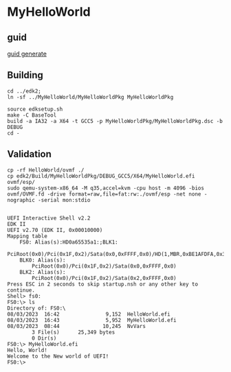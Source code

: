 # MyHelloWorld

## guid
[guid generate](https://guidgenerator.com/online-guid-generator.aspx)

## Building

    cd ../edk2;
    ln -sf ../MyHelloWorld/MyHelloWorldPkg MyHelloWorldPkg

    source edksetup.sh
    make -C BaseTool
    build -a IA32 -a X64 -t GCC5 -p MyHelloWorldPkg/MyHelloWorldPkg.dsc -b DEBUG
    cd -

## Validation

    cp -rf HelloWorld/ovmf ./
    cp edk2/Build/MyHelloWorldPkg/DEBUG_GCC5/X64/MyHelloWorld.efi ovmf/esp/
    sudo qemu-system-x86_64 -M q35,accel=kvm -cpu host -m 4096 -bios ovmf/OVMF.fd -drive format=raw,file=fat:rw:./ovmf/esp -net none -nographic -serial mon:stdio


    UEFI Interactive Shell v2.2
    EDK II
    UEFI v2.70 (EDK II, 0x00010000)
    Mapping table
        FS0: Alias(s):HD0a65535a1:;BLK1:
            PciRoot(0x0)/Pci(0x1F,0x2)/Sata(0x0,0xFFFF,0x0)/HD(1,MBR,0xBE1AFDFA,0x3F,0xFBFC1)
        BLK0: Alias(s):
            PciRoot(0x0)/Pci(0x1F,0x2)/Sata(0x0,0xFFFF,0x0)
        BLK2: Alias(s):
            PciRoot(0x0)/Pci(0x1F,0x2)/Sata(0x2,0xFFFF,0x0)
    Press ESC in 2 seconds to skip startup.nsh or any other key to continue.
    Shell> fs0:
    FS0:\> ls
    Directory of: FS0:\
    08/03/2023  16:42               9,152  HelloWorld.efi
    08/03/2023  16:43               5,952  MyHelloWorld.efi
    08/03/2023  08:44              10,245  NvVars
            3 File(s)      25,349 bytes
            0 Dir(s)
    FS0:\> MyHelloWorld.efi
    Hello, World!
    Welcome to the New world of UEFI!
    FS0:\>
